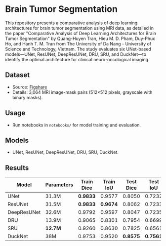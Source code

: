 # Brain Tumor Segmentation

This repository presents a comparative analysis of deep learning architectures for brain tumor segmentation using MRI data, as detailed in the paper "Comparative Analysis of Deep Learning Architectures for Brain Tumor Segmentation" by Quang-Huyen Tran, Hieu M. D. Pham, Duy-Phuc Ho, and Hanh T. M. Tran from The University of Da Nang - University of Science and Technology, Vietnam. The study evaluates six UNet-based models—UNet, ResUNet, DeepResUNet, DRU, SRU, and DuckNet—to identify the optimal architecture for clinical neuro-oncological imaging.

## Dataset
- Source: [Figshare](https://figshare.com/articles/dataset/brain_tumor_dataset/1512427)
- Details: 3,064 MRI image-mask pairs (512×512 pixels, grayscale with binary masks).

## Usage
- Run notebooks in `notebooks/` for model training and evaluation.

## Models
- UNet, ResUNet, DeepResUNet, DRU, SRU, DuckNet.

## Results
| Model         | Parameters | Train Dice | Train IoU  | Test Dice  | Test IoU   |
|---------------|------------|------------|------------|------------|------------|
| UNet          | 31.3M      | **0.9833** | 0.9577     | 0.8050     | 0.7232     |
| ResUNet       | 31.5M      | **0.9833** | **0.9674** | 0.8062     | 0.7233     |
| DeepResUNet   | 32.6M      | 0.9792     | 0.9597     | 0.8047     | 0.7235     |
| DRU           | 13.9M      | 0.9065     | 0.8301     | 0.7954     | 0.6699     |
| SRU           | **12.7M**  | 0.9260     | 0.8630     | 0.7825     | 0.6561     |
| DuckNet       | 38M        | 0.9753     | 0.9520     | **0.8575** | **0.7561** |
